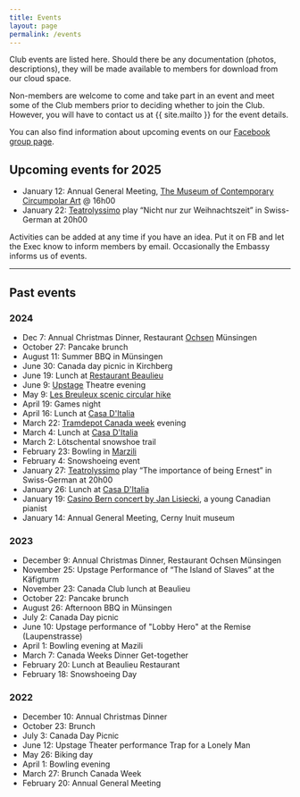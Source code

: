 ```yaml
---
title: Events
layout: page
permalink: /events
---
```


Club events are listed here. 
Should there be any documentation (photos, descriptions), they will be made available to members for download from our cloud space.

Non-members are welcome to come and take part in an event and meet some of the Club members prior to deciding whether to join the Club. 
However, you will have to contact us at {{ site.mailto }} for the event details.

You can also find information about upcoming events on our [Facebook group page](https://www.facebook.com/groups/canadaclubberne/).

## Upcoming events for 2025

- January 12: Annual General Meeting, [The Museum of Contemporary Circumpolar Art](https://mcca.ch) @ 16h00
- January 22: [Teatrolyssimo](https://www.teatrolyssimo.ch) play “Nicht nur zur Weihnachtszeit” in Swiss-German at 20h00

Activities can be added at any time if you have an idea. 
Put it on FB and let the Exec know to inform members by email.
Occasionally the Embassy informs us of events.

---
## Past events

### 2024

- Dec 7: Annual Christmas Dinner, Restaurant [Ochsen](https://www.ochsen-muensingen.ch) Münsingen
- October 27: Pancake brunch
- August 11: Summer BBQ in Münsingen
- June 30: Canada day picnic in Kirchberg
- June 19: Lunch at [Restaurant Beaulieu](https://www.restaurantbeaulieu.ch)
- June 9: [Upstage](https://upstage.ch) Theatre evening
- May 9: [Les Breuleux scenic circular hike](https://www.wanderungen.ch/de/touren/wanderungen/jura/Les%20Breuleux-Le%20Peuchapatte-Beau%20S%C3%A9jour.html?tour=2170)
- April 19: Games night
- April 16: Lunch at [Casa D'Italia](https://www.casaitalia.ch)
- March 22: [Tramdepot Canada week](https://altestramdepot.ch/de/Info/Restaurant/Kanada_Wochen) evening
- March 4: Lunch at [Casa D'Italia](https://www.casaitalia.ch)
- March 2: Lötschental snowshoe trail
- February 23: Bowling in [Marzili](https://www.bowling-marzili.ch)
- February 4: Snowshoeing event
- January 27: [Teatrolyssimo](https://www.teatrolyssimo.ch) play “The importance of being Ernest” in Swiss-German at 20h00
- January 26: Lunch at [Casa D'Italia](https://www.casaitalia.ch)
- January 19: [Casino Bern concert by Jan Lisiecki](https://www.casinobern.ch/programm/jan-lisiecki-2/), a young Canadian pianist
- January 14: Annual General Meeting, Cerny Inuit museum

### 2023

- December 9: Annual Christmas Dinner, Restaurant Ochsen Münsingen
- November 25: Upstage Performance of “The Island of Slaves” at the Käfigturm
- November 23: Canada Club lunch at Beaulieu
- October 22: Pancake brunch
- August 26: Afternoon BBQ in Münsingen
- July 2: Canada Day picnic
- June 10: Upstage performance of "Lobby Hero" at the Remise (Laupenstrasse)
- April 1: Bowling evening at Mazili
- March 7: Canada Weeks Dinner Get-together
- February 20: Lunch at Beaulieu Restaurant
- February 18: Snowshoeing Day

### 2022

- December 10: Annual Christmas Dinner
- October 23: Brunch
- July 3: Canada Day Picnic
- June 12: Upstage Theater performance Trap for a Lonely Man
- May 26: Biking day
- April 1: Bowling evening
- March 27: Brunch Canada Week
- February 20: Annual General Meeting
